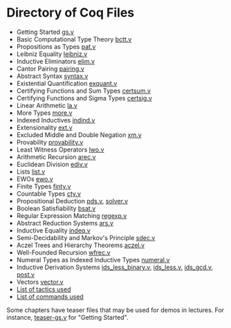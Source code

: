 # Directory of Coq Files
-  Getting Started	[gs.v](gs.v)
-  Basic Computational Type Theory [bctt.v](bctt.v)
-  Propositions as Types [pat.v](pat.v)
-  Leibniz Equality [leibniz.v](leibniz.v)
-  Inductive Eliminators [elim.v](elim.v)
-  Cantor Pairing [pairing.v](pairing.v)
-  Abstract Syntax [syntax.v](syntax.v) 
-  Existential Quantification [exquant.v](exquant.v)
-  Certifying Functions and Sum Types [certsum.v](certsum.v) 
-  Certifying Functions and Sigma Types [certsig.v](certsig.v) 
-  Linear Arithmetic [la.v](la.v) 
-  More Types [more.v](more.v) 
-  Indexed Inductives [indind.v](indind.v) 
-  Extensionality [ext.v](ext.v)
-  Excluded Middle and Double Negation [xm.v](xm.v)
-  Provability [provability.v](provability.v)
-  Least Witness Operators [lwo.v](lwo.v)
-  Arithmetic Recursion [arec.v](arec.v)
-  Euclidean Division [ediv.v](ediv.v)
-  Lists [list.v](list.v)
-  EWOs [ewo.v](ewo.v) 
-  Finite Types [finty.v](finty.v) 
-  Countable Types [cty.v](cty.v) 
-  Propositional Deduction [pds.v](pds.v), [solver.v](solver.v)
-  Boolean Satisfiability [bsat.v](bsat.v)
-  Regular Expression Matching [regexp.v](regexp.v)
-  Abstract Reduction Systems [ars.v](ars.v)
-  Inductive Equality [indeq.v](indeq.v) 
-  Semi-Decidability and Markov's Principle [sdec.v](sdec.v) 
-  Aczel Trees and Hierarchy Theorems [aczel.v](aczel.v) 
-  Well-Founded Recursion [wfrec.v](wfrec.v) 
-  Numeral Types as Indexed Inductive Types [numeral.v](numeral.v)
-  Inductive Derivation Systems [ids_less_binary.v](ids_less_binary.v), [ids_less.v](ids_less.v), [ids_gcd.v](ids_gcd.v), [post.v](post.v)
-  Vectors [vector.v](vector.v) 
- [List of tactics used](Tactics.md)
- [List of commands used](Commands.md)

Some chapters have teaser files 
that may be used for demos in lectures.
For instance, [teaser-gs.v](teaser-gs.v) for "Getting Started".

